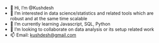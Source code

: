 - 👋 Hi, I’m @Kushdesh
- 👀 I’m interested in data science/statistics and related tools which are robust and at the same time scalable 
- 🌱 I’m currently learning Javascript, SQL, Python
- 💞️ I’m looking to collaborate on data analysis or its setup related work
- 📫 Email: kushdesh@gmail.com

<!---
Kushdesh/Kushdesh is a ✨ special ✨ repository because its `README.md` (this file) appears on your GitHub profile.
You can click the Preview link to take a look at your changes.
--->
